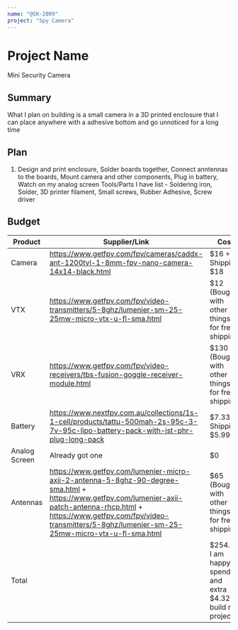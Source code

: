 ```yaml
---
name: "@SK-2009"
project: "Spy Camera"
---
```


# Project Name
Mini Security Camera
## Summary

What I plan on building is a small camera in a 3D printed enclosure that I can place anywhere with a adhesive bottom and go unnoticed for a long time

## Plan

1. Design and print enclosure, Solder boards together, Connect anntennas to the boards, Mount camera and other components, Plug in battery, Watch on my analog screen
Tools/Parts I have list - Soldering iron, Solder, 3D printer filament, Small screws, Rubber Adhesive, Screw driver

## Budget

| Product         | Supplier/Link                         | Cost   |
| --------------- | ------------------------------------- | ------ |
| Camera   | https://www.getfpv.com/fpv/cameras/caddx-ant-1200tvl-1-8mm-fpv-nano-camera-14x14-black.html | $16 + Shipping $18  |
| VTX | https://www.getfpv.com/fpv/video-transmitters/5-8ghz/lumenier-sm-25-25mw-micro-vtx-u-fl-sma.html  | $12 (Bought with other things for free shipping) |
| VRX | https://www.getfpv.com/fpv/video-receivers/tbs-fusion-goggle-receiver-module.html  | $130 (Bought with other things for free shipping) |
| Battery | https://www.nextfpv.com.au/collections/1s-1-cell/products/tattu-500mah-2s-95c-3-7v-95c-lipo-battery-pack-with-jst-phr-plug-long-pack  | $7.33 + Shipping $5.99 |
| Analog Screen | Already got one  | $0 |
| Antennas | https://www.getfpv.com/lumenier-micro-axii-2-antenna-5-8ghz-90-degree-sma.html + https://www.getfpv.com/lumenier-axii-patch-antenna-rhcp.html + https://www.getfpv.com/fpv/video-transmitters/5-8ghz/lumenier-sm-25-25mw-micro-vtx-u-fl-sma.html  | $65 (Bought with other things for free shipping) |
| Total           |                                       | $254.32 I am happy to spend and extra $4.32 to build my project :) |
